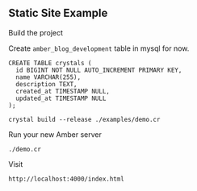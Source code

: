 ## Static Site Example

Build the project

Create `amber_blog_development` table in mysql for now.

```mysql
CREATE TABLE crystals (
  id BIGINT NOT NULL AUTO_INCREMENT PRIMARY KEY,
  name VARCHAR(255),
  description TEXT,
  created_at TIMESTAMP NULL,
  updated_at TIMESTAMP NULL
);
```

```crystal
crystal build --release ./examples/demo.cr
```
Run your new Amber server
```crystal
./demo.cr
```
Visit
```crystal
http://localhost:4000/index.html
```
